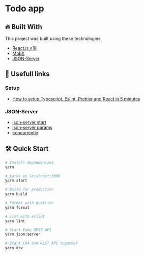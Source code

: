 # Todo app

## :fire: Built With

This project was built using these technologies.

- [React.js v18](https://reactjs.org/)
- [MobX](https://mobx.js.org/react-integration.html)
- [JSON-Server](https://github.com/typicode/json-server)

## :link: Usefull links

### Setup

- [How to setup Typescript, Eslint, Prettier and React in 5 minutes](https://itnext.io/how-to-setup-typescript-eslint-prettier-and-react-in-5-minutes-44cfe8af5081)

### JSON-Server

- [json-server start](https://gupta-sajal17.medium.com/how-to-create-a-fake-rest-api-with-json-server-34ebba6a964e)
- [json-server params](https://blog.logrocket.com/how-to-bootstrap-your-project-with-json-server/)
- [concurrently](https://dev.to/numtostr/running-react-and-node-js-in-one-shot-with-concurrently-2oac)

## 🛠 Quick Start

```bash
# Install dependencies
yarn

# Serve on localhost:3000
yarn start

# Build for production
yarn build

# Format with prettier
yarn format

# Lint with eslint
yarn lint

# Start Fake REST API
yarn json:server

# Start CRA and REST API together
yarn dev
```
